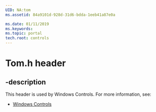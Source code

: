 ```yaml
---
UID: NA:tom
ms.assetid: 84a9101d-928d-31d6-bdda-1eeb41a87e0a

ms.date: 01/11/2019
ms.keywords: 
ms.topic: portal
tech.root: controls
---
```


# Tom.h header


## -description


This header is used by Windows Controls. For more information, see:

- [Windows Controls](../_controls/index.md)

